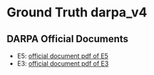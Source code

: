 # Ground Truth darpa_v4

## DARPA Official Documents
- E5: [official document pdf of E5](../TA51_Final_report_E5.pdf)
- E3: [official document pdf of E3](../TC_Ground_Truth_Report_E3_Update.pdf)
